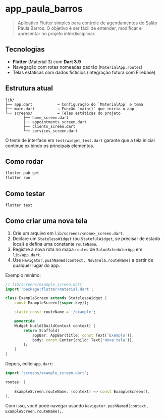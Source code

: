 # app_paula_barros

> Aplicativo Flutter simples para controle de agendamentos do Salão Paula Barros. O objetivo é ser fácil de entender, modificar e apresentar no projeto interdisciplinar.

## Tecnologias

- **Flutter** (Material 3) com **Dart 3.9**
- Navegação com rotas nomeadas padrão (`MaterialApp.routes`)
- Telas estáticas com dados fictícios (integração futura com Firebase)

## Estrutura atual

```
lib/
├── app.dart           → Configuração do `MaterialApp` e tema
├── main.dart          → Função `main()` que inicia o app
└── screens/           → Telas estáticas do projeto
		├── home_screen.dart
		├── appointments_screen.dart
		├── clients_screen.dart
		└── services_screen.dart
```

O teste de interface em `test/widget_test.dart` garante que a tela inicial continue exibindo os principais elementos.

## Como rodar
```powershell
flutter pub get
flutter run
```

## Como testar
```powershell
flutter test
```

## Como criar uma nova tela
1. Crie um arquivo em `lib/screens/<nome>_screen.dart`.
2. Declare um `StatelessWidget` (ou `StatefulWidget`, se precisar de estado local) e defina uma constante `routeName`.
3. Registre a nova rota no mapa `routes` de `SalonSchedulerApp` em `lib/app.dart`.
4. Use `Navigator.pushNamed(context, NovaTela.routeName)` a partir de qualquer lugar do app.

Exemplo mínimo:

```dart
// lib/screens/example_screen.dart
import 'package:flutter/material.dart';

class ExampleScreen extends StatelessWidget {
	const ExampleScreen({super.key});

	static const routeName = '/example';

	@override
	Widget build(BuildContext context) {
		return Scaffold(
			appBar: AppBar(title: const Text('Exemplo')),
			body: const Center(child: Text('Nova tela')),
		);
	}
}
```

Depois, edite `app.dart`:

```dart
import 'screens/example_screen.dart';

routes: {
	...
	ExampleScreen.routeName: (context) => const ExampleScreen(),
},
```

Com isso, você pode navegar usando `Navigator.pushNamed(context, ExampleScreen.routeName);`.
